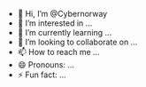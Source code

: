- 👋 Hi, I’m @Cybernorway
- 👀 I’m interested in ...
- 🌱 I’m currently learning ...
- 💞️ I’m looking to collaborate on ...
- 📫 How to reach me ...
- 😄 Pronouns: ...
- ⚡ Fun fact: ...

<!---
Cybernorway/Cybernorway is a ✨ special ✨ repository because its `README.md` (this file) appears on your GitHub profile.
You can click the Preview link to take a look at your changes.
--->
